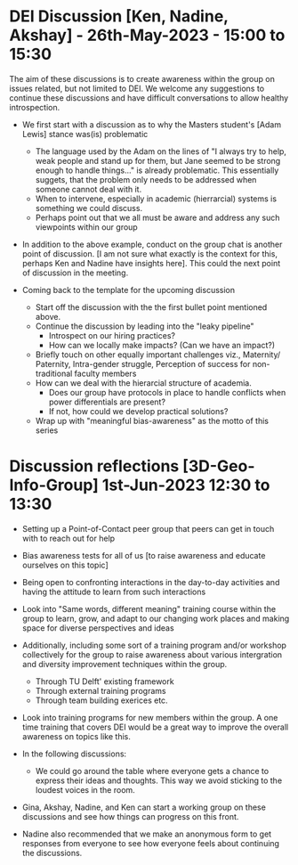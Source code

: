 # DEI Discussion [Ken, Nadine, Akshay] - 26th-May-2023 - 15:00 to 15:30

The aim of these discussions is to create awareness within the group on issues 
related, but not limited to DEI. We welcome any suggestions to continue these 
discussions and have difficult conversations to allow healthy introspection. 

- We first start with a discussion as to why the Masters student's [Adam Lewis]
  stance was(is) problematic
	- The language used by the Adam on the lines of "I always try to help,
	  weak people and stand up for them, but Jane seemed to be strong enough
	  to handle things..." is already problematic. This essentially suggets,
	  that the problem only needs to be addressed when someone cannot deal
	  with it.
	- When to intervene, especially in academic (hierrarcial) systems is
	  something we could discuss.
	- Perhaps point out that we all must be aware and address any such 
	  viewpoints within our group

- In addition to the above example, conduct on the group chat is another point
  of discussion. [I am not sure what exactly is the context for this, perhaps
  Ken and Nadine have insights here]. This could the next point of discussion in
  the meeting.

- Coming back to the template for the upcoming discussion
	- Start off the discussion with the the first bullet point mentioned
	  above.
	- Continue the discussion by leading into the "leaky pipeline"
		- Introspect on our hiring practices?
		- How can we locally make impacts? (Can we have an impact?)
	- Briefly touch on other equally important challenges viz., Maternity/
	  Paternity, Intra-gender struggle, Perception of success for
	  non-traditional faculty members
	- How can we deal with the hierarcial structure of academia.
		- Does our group have protocols in place to handle conflicts
		  when power differentials are present?
		- If not, how could we develop practical solutions?
	- Wrap up with "meaningful bias-awareness" as the motto of this series


# Discussion reflections [3D-Geo-Info-Group] 1st-Jun-2023 12:30 to 13:30

- Setting up a Point-of-Contact peer group that peers can get in touch with to reach out for help
- Bias awareness tests for all of us [to raise awareness and educate ourselves on this topic]
- Being open to confronting interactions in the day-to-day activities and having the attitude to learn from such interactions
- Look into "Same words, different meaning" training course within the group to learn, grow, and adapt to our changing work places and making space for diverse perspectives and ideas
- Additionally, including some sort of a training program and/or workshop collectively for the group to raise awareness about various intergration and diversity improvement techniques within the group.
	- Through TU Delft' existing framework
	- Through external training programs
	- Through team building exerices etc.
  
- Look into training programs for new members within the group. A one time training that covers DEI would be a great way to improve the overall awareness on topics like this.
- In the following discussions:
	- We could go around the table where everyone gets a chance to express their ideas and thoughts. This way we avoid sticking to the loudest voices in the room.
- Gina, Akshay, Nadine, and Ken can start a working group on these discussions and see how things can progress on this front.
- Nadine also recommended that we make an anonymous form to get responses from everyone to see how everyone feels about continuing the discussions.









